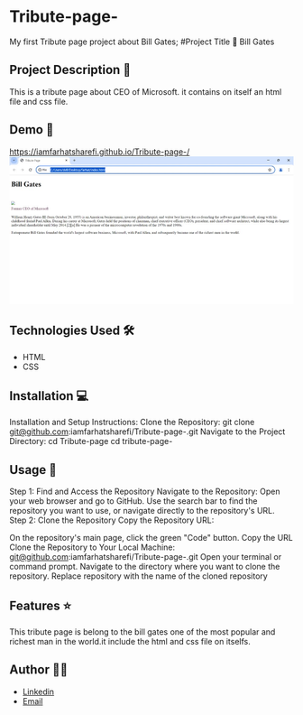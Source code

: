 # Tribute-page-
My first Tribute page project about Bill Gates;
#Project Title 🚀
Bill Gates

## Project Description 📝

This is a tribute page about CEO of Microsoft. it contains on itself an html file and css file.

## Demo 📸
https://iamfarhatsharefi.github.io/Tribute-page-/
![Screenshot](./WhatsApp%20Image%202024-06-02%20at%2010.11.10_90677b28.jpg)


## Technologies Used 🛠️


- HTML
- CSS

## Installation 💻
Installation and Setup Instructions:
Clone the Repository:
git clone git@github.com:iamfarhatsharefi/Tribute-page-.git
Navigate to the Project Directory:
cd Tribute-page
cd tribute-page-

## Usage 🎯

Step 1: Find and Access the Repository
Navigate to the Repository:
Open your web browser and go to GitHub.
Use the search bar to find the repository you want to use, or navigate directly to the repository's URL.
Step 2: Clone the Repository
Copy the Repository URL:

On the repository's main page, click the green "Code" button.
Copy the URL 
Clone the Repository to Your Local Machine:
git@github.com:iamfarhatsharefi/Tribute-page-.git
Open your terminal or command prompt.
Navigate to the directory where you want to clone the repository.
Replace repository with the name of the cloned repository

## Features ⭐
This tribute page is belong to the bill gates one of the most popular and richest man in the world.it include the html and css file on itselfs.

## Author 👩‍💻
- [Linkedin](https://www.linkedin.com/in/farhat-sharefi-13a101309?utm_source=share&utm_campaign=share_via&utm_content=profile&utm_medium=android_app)
- [Email](sharefifarhat@gmail.com)